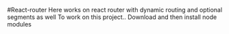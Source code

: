 #React-router
Here works on react router with dynamic routing and optional segments as well
To work on this project.. Download and then install node modules

